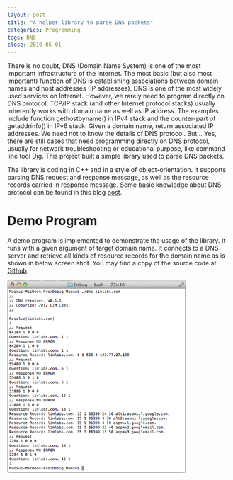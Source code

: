 ```yaml
---
layout: post
title: "A helper library to parse DNS packets"
categories: Programming
tags: DNS
close: 2010-05-01
---
```


There is no doubt, DNS (Domain Name System) is one of the most important infrastructure of the Internet. The most basic (but also most important) function of DNS is establishing associations between domain names and host addresses (IP addresses). DNS is one of the most widely used services on Internet. However, we rarely need to program directly on DNS protocol. TCP/IP stack (and other Internet protocol stacks) usually inherently works with domain name as well as IP address. The examples include function gethostbyname() in IPv4 stack and the counter-part of getaddrinfo() in IPv6 stack. Given a domain name, return associated IP addresses. We need not to know the details of DNS protocol. But... Yes, there are still cases that need programming directly on DNS protocol, usually for network troubleshooting or educational purpose, like command line tool <a href="http://en.wikipedia.org/wiki/Dig_%28command%29">Dig</a>. This project built a simple library used to parse DNS packets.

The library is coding in C++ and in a style of object-orientation. It supports parsing DNS request and response message, as well as the resource records carried in response message. Some basic knowledge about DNS protocol can be found in this blog <a href="#">post</a>.

# Demo Program

A demo program is implemented to demonstrate the usage of the library. It runs with a given argument of target domain name. It connects to a DNS server and retrieve all kinds of resource records for the domain name as is shown in below screen shot. You may find a copy of the source code at <a href="https://github.com/limlabs/dns">Github</a>.

<img src="images/dnsresolver.png" width="80%" />
